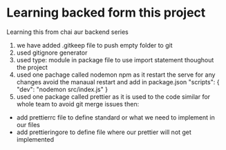 # Learning backed form this project

Learning this from chai aur backend series

1. we have added .gitkeep file to push empty folder to git
2. used gitignore generator
3. used type: module in package file to use import statement thoughout the project
4. used one pachage called nodemon npm as it restart the serve for any changes avoid the manaual restart and add in package.json 
"scripts": {
    "dev": "nodemon src/index.js"
  }
5. used one package called prettier as it is used to the code similar for whole team to avoid git merge issues then:  
- add prettierrc file to define standard or what we need to implement in our files  
- add prettieringore to define file where our prettier will not get implemented 
